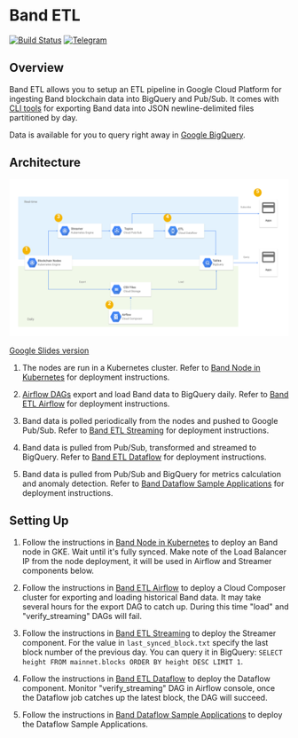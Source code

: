 # Band ETL

[![Build Status](https://travis-ci.org/blockchain-etl/band-etl.svg?branch=master)](https://travis-ci.org/blockchain-etl/band-etl)
[![Telegram](https://img.shields.io/badge/telegram-join%20chat-blue.svg)](https://t.me/joinchat/GsMpbA3mv1OJ6YMp3T5ORQ)

## Overview

Band ETL allows you to setup an ETL pipeline in Google Cloud Platform for ingesting Band blockchain data 
into BigQuery and Pub/Sub. It comes with [CLI tools](/cli) for exporting Band data into JSON newline-delimited files
partitioned by day. 

Data is available for you to query right away in 
[Google BigQuery](https://console.cloud.google.com/bigquery?page=dataset&d=crypto_band&p=public-data-finance).

## Architecture

![band_etl_architecture.svg](band_etl_architecture.svg)

[Google Slides version](https://docs.google.com/presentation/d/1VFMR4f8lghnpGZWZTevRTv6Zn9n9IUWHRnNrQsNE-8Y/edit#slide=id.p89)

1. The nodes are run in a Kubernetes cluster. 
    Refer to [Band Node in Kubernetes](https://github.com/blockchain-etl/band-kubernetes) for deployment instructions.

2. [Airflow DAGs](https://airflow.apache.org/) export and load Band data to BigQuery daily. 
    Refer to [Band ETL Airflow](/airflow) for deployment instructions.
  
3. Band data is polled periodically from the nodes and pushed to Google Pub/Sub. 
    Refer to [Band ETL Streaming](/streaming) for deployment instructions.  
  
4. Band data is pulled from Pub/Sub, transformed and streamed to BigQuery. 
    Refer to [Band ETL Dataflow](/dataflow) for deployment instructions. 
    
5. Band data is pulled from Pub/Sub and BigQuery for metrics calculation and anomaly detection. 
    Refer to [Band Dataflow Sample Applications](/dataflow) for deployment instructions.  
 
## Setting Up

1. Follow the instructions in [Band Node in Kubernetes](https://github.com/blockchain-etl/band-kubernetes) to deploy
    an Band node in GKE. Wait until it's fully synced. Make note of the Load Balancer IP from the node deployment, it
    will be used in Airflow and Streamer components below.

2. Follow the instructions in [Band ETL Airflow](/airflow) to deploy a Cloud Composer cluster for 
    exporting and loading historical Band data. It may take several hours for the export DAG to catch up. During this
    time "load" and "verify_streaming" DAGs will fail. 

3. Follow the instructions in [Band ETL Streaming](/streaming) to deploy the Streamer component. For the value in 
    `last_synced_block.txt` specify the last block number of the previous day. You can query it in BigQuery:
    `SELECT height FROM mainnet.blocks ORDER BY height DESC LIMIT 1`.

4. Follow the instructions in [Band ETL Dataflow](/dataflow) to deploy the Dataflow component. Monitor 
    "verify_streaming" DAG in Airflow console, once the Dataflow job catches up the latest block, the DAG will succeed.
    
5. Follow the instructions in [Band Dataflow Sample Applications](https://github.com/blockchain-etl/band-dataflow-sample-applications) 
    to deploy the Dataflow Sample Applications. 